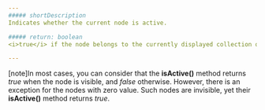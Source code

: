 ```yaml
---
##### shortDescription
Indicates whether the current node is active.

##### return: boolean
<i>true</i> if the node belongs to the currently displayed collection of nodes; <i>false</i> otherwise.

---
```

[note]In most cases, you can consider that the **isActive()** method returns *true* when the node is visible, and *false* otherwise. However, there is an exception for the nodes with zero value. Such nodes are invisible, yet their **isActive()** method returns *true*.